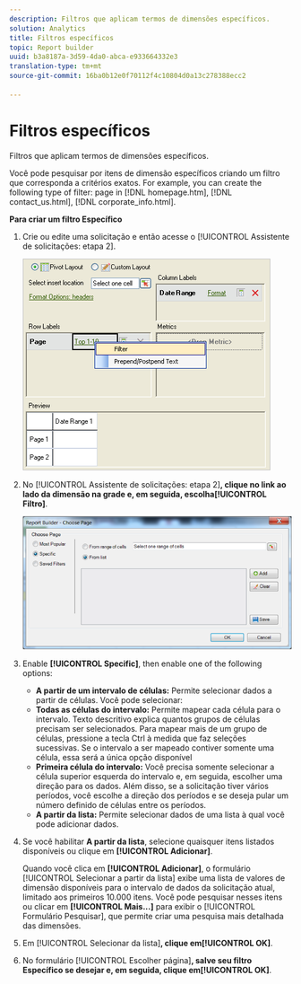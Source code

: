 ```yaml
---
description: Filtros que aplicam termos de dimensões específicos.
solution: Analytics
title: Filtros específicos
topic: Report builder
uuid: b3a8187a-3d59-4da0-abca-e933664332e3
translation-type: tm+mt
source-git-commit: 16ba0b12e0f70112f4c10804d0a13c278388ecc2

---
```



# Filtros específicos

Filtros que aplicam termos de dimensões específicos.

Você pode pesquisar por itens de dimensão específicos criando um filtro que corresponda a critérios exatos. For example, you can create the following type of filter: page in [!DNL homepage.htm], [!DNL contact_us.html], [!DNL corporate_info.html].

**Para criar um filtro Específico**

1. Crie ou edite uma solicitação e então acesse o [!UICONTROL Assistente de solicitações: etapa 2].

   ![Resultado da etapa](assets/dimension_filter.png)

1. No [!UICONTROL Assistente de solicitações: etapa 2]**, clique no link ao lado da dimensão na grade e, em seguida, escolha[!UICONTROL Filtro]**.

   ![Resultado da etapa](assets/choose_page_specific01.png)

1. Enable **[!UICONTROL Specific]**, then enable one of the following options:

   * **A partir de um intervalo de células:** Permite selecionar dados a partir de células. Você pode selecionar:
   * **Todas as células do intervalo:** Permite mapear cada célula para o intervalo. Texto descritivo explica quantos grupos de células precisam ser selecionados. Para mapear mais de um grupo de células, pressione a tecla Ctrl à medida que faz seleções sucessivas. Se o intervalo a ser mapeado contiver somente uma célula, essa será a única opção disponível
   * **Primeira célula do intervalo:** Você precisa somente selecionar a célula superior esquerda do intervalo e, em seguida, escolher uma direção para os dados. Além disso, se a solicitação tiver vários períodos, você escolhe a direção dos períodos e se deseja pular um número definido de células entre os períodos.
   * **A partir da lista:** Permite selecionar dados de uma lista à qual você pode adicionar dados.
1. Se você habilitar **A partir da lista**, selecione quaisquer itens listados disponíveis ou clique em **[!UICONTROL Adicionar]**.

   Quando você clica em **[!UICONTROL Adicionar]**, o formulário [!UICONTROL Selecionar a partir da lista] exibe uma lista de valores de dimensão disponíveis para o intervalo de dados da solicitação atual, limitado aos primeiros 10.000 itens. Você pode pesquisar nesses itens ou clicar em **[!UICONTROL Mais...]** para exibir o [!UICONTROL Formulário Pesquisar], que permite criar uma pesquisa mais detalhada das dimensões.
1. Em [!UICONTROL Selecionar da lista]**, clique em[!UICONTROL OK]**.
1. No formulário [!UICONTROL Escolher página]**, salve seu filtro Específico se desejar e, em seguida, clique em[!UICONTROL OK]**.
